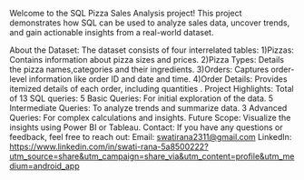 Welcome to the SQL Pizza Sales Analysis project! This project demonstrates how SQL can be used to analyze sales data, uncover trends, and gain actionable insights from a real-world dataset.

About the Dataset:
The dataset consists of four interrelated tables:
1)Pizzas: Contains information about pizza sizes and prices.
2)Pizza Types: Details the pizza names,categories and their ingredients.
3)Orders: Captures order-level information like order ID and date and time.
4)Order Details: Provides itemized details of each order, including quantities .
Project Highlights:
Total of 13 SQL queries:
5 Basic Queries: For initial exploration of the data.
5 Intermediate Queries: To analyze trends and summarize data.
3 Advanced Queries: For complex calculations and insights.
Future Scope:
Visualize the insights using Power BI or Tableau.
Contact:
If you have any questions or feedback, feel free to reach out:
Email: swatirana2311@gmail.com
LinkedIn: https://www.linkedin.com/in/swati-rana-5a8500222?utm_source=share&utm_campaign=share_via&utm_content=profile&utm_medium=android_app
